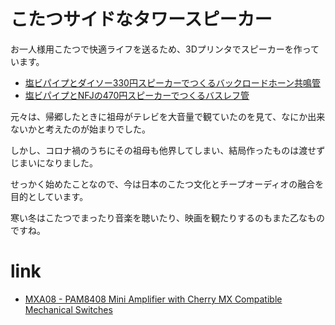 # こたつサイドなタワースピーカー

お一人様用こたつで快適ライフを送るため、3Dプリンタでスピーカーを作っています。

- [塩ビパイプとダイソー330円スピーカーでつくるバックロードホーン共鳴管](VU50-stand-daiso330)
- [塩ビパイプとNFJの470円スピーカーでつくるバスレフ管](VU75-stand-nfj-470)

元々は、帰郷したときに祖母がテレビを大音量で観ていたのを見て、なにか出来ないかと考えたのが始まりでした。

しかし、コロナ禍のうちにその祖母も他界してしまい、結局作ったものは渡せずじまいになりました。

せっかく始めたことなので、今は日本のこたつ文化とチープオーディオの融合を目的としています。

寒い冬はこたつでまったり音楽を聴いたり、映画を観たりするのもまた乙なものですね。

# link

- [MXA08 - PAM8408 Mini Amplifier with Cherry MX Compatible Mechanical Switches](https://github.com/hidsh/MXA08)
